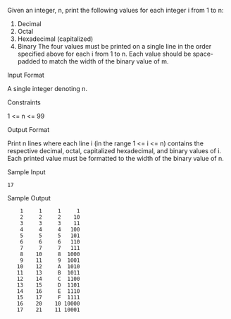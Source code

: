 Given an integer, n, print the following values for each integer i from 1 to n:

1) Decimal
2) Octal
3) Hexadecimal (capitalized)
4) Binary
The four values must be printed on a single line in the order specified above for each i from 1 to n. Each value should be space-padded to match the width of the binary value of m.

Input Format

A single integer denoting n.

Constraints

1 <= n <= 99

Output Format

Print n lines where each line i (in the range 1 <= i <= n) contains the respective decimal, octal, capitalized hexadecimal, and binary values of i. Each printed value must be formatted to the width of the binary value of n.

Sample Input
```
17
```
Sample Output
```
    1     1     1     1
    2     2     2    10
    3     3     3    11
    4     4     4   100
    5     5     5   101
    6     6     6   110
    7     7     7   111
    8    10     8  1000
    9    11     9  1001
   10    12     A  1010
   11    13     B  1011
   12    14     C  1100
   13    15     D  1101
   14    16     E  1110
   15    17     F  1111
   16    20    10 10000
   17    21    11 10001   
```